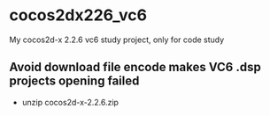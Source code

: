 # cocos2dx226_vc6
My cocos2d-x 2.2.6 vc6 study project, only for code study

## Avoid download file encode makes VC6 .dsp projects opening failed   
* unzip cocos2d-x-2.2.6.zip  
